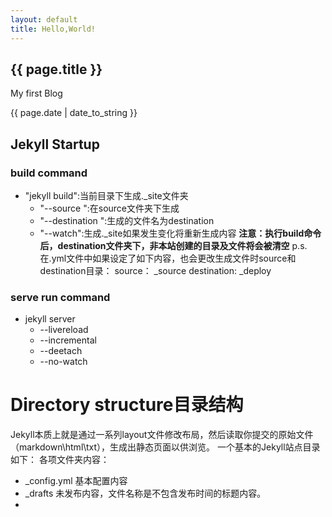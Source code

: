 ```yaml
---
layout: default
title: Hello,World!
---
```

<h2>{{ page.title }}</h2>

<p> My first Blog </p>
<p>{{ page.date | date_to_string }}</p>

## Jekyll Startup

### build command
- "jekyll build":当前目录下生成._site文件夹
    - "--source <source>":在source文件夹下生成
    - "--destination <destination>":生成的文件名为destination
    - "--watch":生成._site如果发生变化将重新生成内容
**注意：执行build命令后，destination文件夹下，非本站创建的目录及文件将会被清空**
p.s.在.yml文件中如果设定了如下内容，也会更改生成文件时source和destination目录：
source： _source
destination: _deploy

### serve run command

- jekyll server
    - --livereload
    - --incremental
    - --deetach
    - --no-watch

# Directory structure目录结构
Jekyll本质上就是通过一系列layout文件修改布局，然后读取你提交的原始文件（markdown\html\txt），生成出静态页面以供浏览。
一个基本的Jekyll站点目录如下：
各项文件夹内容：
- _config.yml
    基本配置内容
- _drafts
    未发布内容，文件名称是不包含发布时间的标题内容。
- 